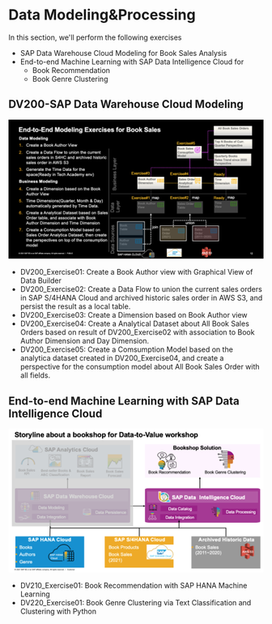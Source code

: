 # Data Modeling&Processing
In this section, we'll perform the following exercises 
- SAP Data Warehouse Cloud Modeling for Book Sales Analysis
- End-to-end Machine Learning with SAP Data Intelligence Cloud for
    - Book Recommendation
    - Book Genre Clustering
## DV200-SAP Data Warehouse Cloud Modeling
![End-to-end Modeling with SAP Data Warehouse Cloud](../resources/dwc-modeling-exercise.png)
- DV200_Exercise01: Create a Book Author view with Graphical View of Data Builder
- DV200_Exercise02: Create a Data Flow to union the current sales orders in SAP S/4HANA Cloud and archived historic sales order in AWS S3, and persist the result as a local table.
- DV200_Exercise03: Create a Dimension based on Book Author view
- DV200_Exercise04: Create a Analytical Dataset about All Book Sales Orders based on result of DV200_Exercise02 with association to Book Author Dimension and Day Dimension.
- DV200_Exercise05: Create a Comsumption Model based on the analytica dataset created in DV200_Exercise04, and create a perspective for the consumption model about All Book Sales Order with all fields.

## End-to-end Machine Learning with SAP Data Intelligence Cloud
![Machine Learning Exercises with SAP Data Intelligence Cloud](../resources/di-ml-exercise.png)
- DV210_Exercise01: Book Recommendation with SAP HANA Machine Learning
- DV220_Exercise01: Book Genre Clustering via Text Classification and Clustering with Python 

